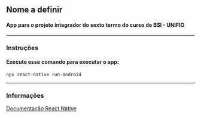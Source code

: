 ## Nome a definir
#### App para o projeto integrador do sexto termo do curso de BSI - UNIFIO

---

### Instruções
#### Execute esse comando para executar o app:
```bash
npx react-native run-android 
```
---
### Informações
[Documentação React Native](https://reactnative.dev/docs/getting-started)